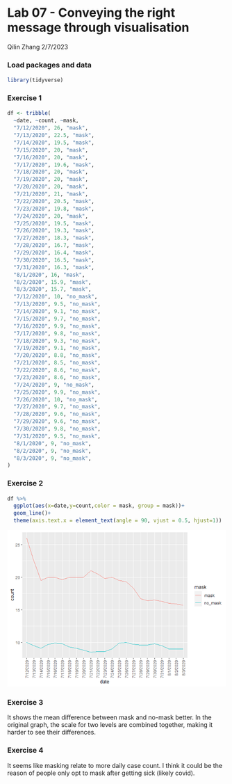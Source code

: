 Lab 07 - Conveying the right message through visualisation
================
Qilin Zhang
2/7/2023

### Load packages and data

``` r
library(tidyverse) 
```

### Exercise 1

``` r
df <- tribble(
  ~date, ~count, ~mask,
  "7/12/2020", 26, "mask",
  "7/13/2020", 22.5, "mask",
  "7/14/2020", 19.5, "mask",
  "7/15/2020", 20, "mask",
  "7/16/2020", 20, "mask",
  "7/17/2020", 19.6, "mask",
  "7/18/2020", 20, "mask",
  "7/19/2020", 20, "mask",
  "7/20/2020", 20, "mask",
  "7/21/2020", 21, "mask",
  "7/22/2020", 20.5, "mask",
  "7/23/2020", 19.8, "mask",
  "7/24/2020", 20, "mask",
  "7/25/2020", 19.5, "mask",
  "7/26/2020", 19.3, "mask",
  "7/27/2020", 18.3, "mask",
  "7/28/2020", 16.7, "mask",
  "7/29/2020", 16.4, "mask",
  "7/30/2020", 16.5, "mask",
  "7/31/2020", 16.3, "mask",
  "8/1/2020", 16, "mask",
  "8/2/2020", 15.9, "mask",
  "8/3/2020", 15.7, "mask",
  "7/12/2020", 10, "no_mask",
  "7/13/2020", 9.5, "no_mask",
  "7/14/2020", 9.1, "no_mask",
  "7/15/2020", 9.7, "no_mask",
  "7/16/2020", 9.9, "no_mask",
  "7/17/2020", 9.8, "no_mask",
  "7/18/2020", 9.3, "no_mask",
  "7/19/2020", 9.1, "no_mask",
  "7/20/2020", 8.8, "no_mask",
  "7/21/2020", 8.5, "no_mask",
  "7/22/2020", 8.6, "no_mask",
  "7/23/2020", 8.6, "no_mask",
  "7/24/2020", 9, "no_mask",
  "7/25/2020", 9.9, "no_mask",
  "7/26/2020", 10, "no_mask",
  "7/27/2020", 9.7, "no_mask",
  "7/28/2020", 9.6, "no_mask",
  "7/29/2020", 9.6, "no_mask",
  "7/30/2020", 9.8, "no_mask",
  "7/31/2020", 9.5, "no_mask",
  "8/1/2020", 9, "no_mask",
  "8/2/2020", 9, "no_mask",
  "8/3/2020", 9, "no_mask",
)
```

### Exercise 2

``` r
df %>%
  ggplot(aes(x=date,y=count,color = mask, group = mask))+
  geom_line()+
  theme(axis.text.x = element_text(angle = 90, vjust = 0.5, hjust=1))
```

![](lab-07_files/figure-gfm/vis-1.png)<!-- -->

### Exercise 3

It shows the mean difference between mask and no-mask better. In the
original graph, the scale for two levels are combined together, making
it harder to see their differences.

### Exercise 4

It seems like masking relate to more daily case count. I think it could
be the reason of people only opt to mask after getting sick (likely
covid).

